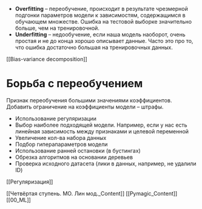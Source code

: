 * **Overfitting** – переобучение, происходит в результате чрезмерной подгонки параметров модели к зависимостям, содержащимся в обучающем множестве.
Ошибка на тестовой выборке значительно больше, чем на тренировочной.
* **Underfitting** – недообучение, если наша модель наоборот, очень простая и не до конца хорошо описывает данные. Часто это про то, что ошибка достаточно большая на тренировочных данных.

[[Bias-variance decomposition]]
# Борьба с переобучением

Признак переобучения большими значениями коэффициентов. Добавить ограничение на коэффициенты модели – штрафы.

- Использование регуляризации
- Выбор наиболее подходящей модели. Например, если у нас есть линейная зависимость
между признаками и целевой переменной
- Увеличение кол-ва набора данных
- Подбор гиперапараметров модели
- Использование ранней остановки (в бустингах)
- Обрезка алгоритмов на основании деревьев
- Проверка исходного датасета (лики в данных, например, не удалили ID)

[[Регуляризация]]

[[Четвёртая ступень. МO. Лин мод._Content]] [[Pymagic_Content]]  [[00_ML]] 